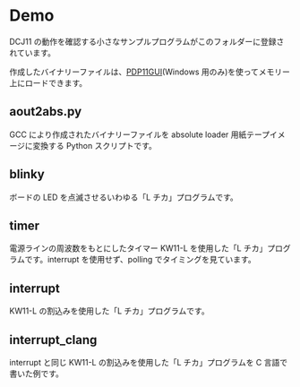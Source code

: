 # Demo

DCJ11 の動作を確認する小さなサンプルプログラムがこのフォルダーに登録されています。

作成したバイナリーファイルは、[PDP11GUI](https://github.com/j-hoppe/PDP11GUI)(Windows 用のみ)を使ってメモリー上にロードできます。

## aout2abs.py

GCC により作成されたバイナリーファイルを absolute loader 用紙テープイメージに変換する Python スクリプトです。

## blinky

ボードの LED を点滅させるいわゆる「L チカ」プログラムです。

## timer

電源ラインの周波数をもとにしたタイマー KW11-L を使用した「L チカ」プログラムです。interrupt を使用せず、polling でタイミングを見ています。

## interrupt

KW11-L の割込みを使用した「L チカ」プログラムです。

## interrupt_clang

interrupt と同じ KW11-L の割込みを使用した「L チカ」プログラムを C 言語で書いた例です。
